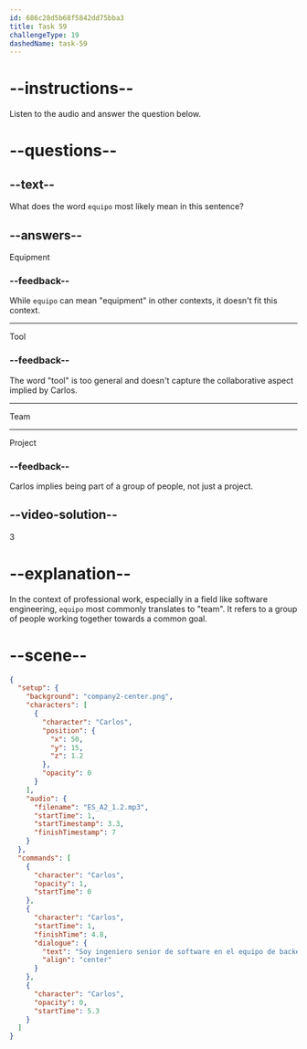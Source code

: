 ```yaml
---
id: 686c28d5b68f5842dd75bba3
title: Task 59
challengeType: 19
dashedName: task-59
---
```


<!-- (Audio) Carlos: Soy ingeniero senior de software en el equipo de backend. -->

# --instructions--

Listen to the audio and answer the question below.

# --questions--

## --text--

What does the word `equipo` most likely mean in this sentence?

## --answers--

Equipment

### --feedback--

While `equipo` can mean "equipment" in other contexts, it doesn't fit this context.

---

Tool

### --feedback--

The word "tool" is too general and doesn't capture the collaborative aspect implied by Carlos.

---

Team

---

Project

### --feedback--

Carlos implies being part of a group of people, not just a project.

## --video-solution--

3

# --explanation--

In the context of professional work, especially in a field like software engineering, `equipo` most commonly translates to "team". It refers to a group of people working together towards a common goal.

# --scene--

```json
{
  "setup": {
    "background": "company2-center.png",
    "characters": [
      {
        "character": "Carlos",
        "position": {
          "x": 50,
          "y": 15,
          "z": 1.2
        },
        "opacity": 0
      }
    ],
    "audio": {
      "filename": "ES_A2_1.2.mp3",
      "startTime": 1,
      "startTimestamp": 3.3,
      "finishTimestamp": 7
    }
  },
  "commands": [
    {
      "character": "Carlos",
      "opacity": 1,
      "startTime": 0
    },
    {
      "character": "Carlos",
      "startTime": 1,
      "finishTime": 4.8,
      "dialogue": {
        "text": "Soy ingeniero senior de software en el equipo de backend.",
        "align": "center"
      }
    },
    {
      "character": "Carlos",
      "opacity": 0,
      "startTime": 5.3
    }
  ]
}
```

